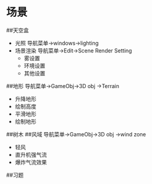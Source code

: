 # 场景
##天空盒
- 光照 导航菜单->windows->lighting
- 场景渲染 导航菜单->Edit->Scene Render Setting
  - 雾设置
  - 环境设置
  - 其他设置
 
##地形
导航菜单->GameObj->3D obj ->Terrain
- 升降地形
- 绘制高度
- 平滑地形
- 绘制地形

##树木
##风域
导航菜单->GameObj->3D obj ->wind zone
- 轻风
- 直升机强气流
- 爆炸气流效果



##习题




